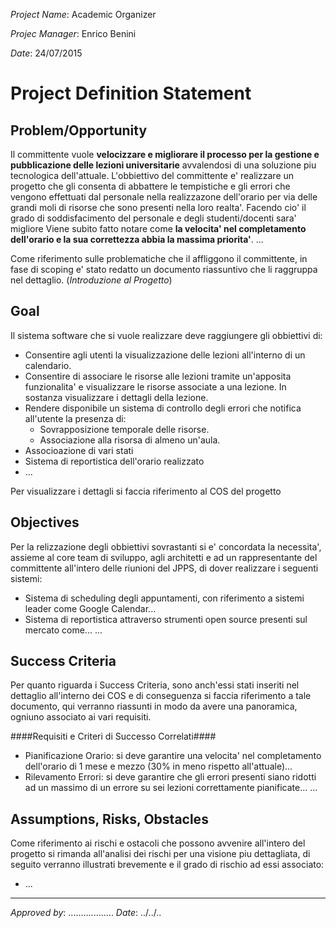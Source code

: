 *Project Name*: Academic Organizer

*Projec Manager*: Enrico Benini

*Date*: 24/07/2015

Project Definition Statement
==============================

Problem/Opportunity
------------------------------

Il committente vuole **velocizzare e migliorare il processo per la gestione e pubblicazione delle lezioni universitarie** avvalendosi di una soluzione piu tecnologica dell'attuale. L'obbiettivo del committente e' realizzare un progetto che gli consenta di abbattere le tempistiche e gli errori che vengono effettuati dal personale nella realizzazone dell'orario per via delle grandi moli di risorse che sono presenti nella loro realta'. Facendo cio' il grado di soddisfacimento del personale e degli studenti/docenti sara' migliore
Viene subito fatto notare come **la velocita' nel completamento dell'orario e la sua correttezza abbia la massima priorita'**.
...

Come riferimento sulle problematiche che il affliggono il committente, in fase di scoping e' stato redatto un documento riassuntivo che li raggruppa nel dettaglio. (*Introduzione al Progetto*) 

Goal
------------------------------

Il sistema software che si vuole realizzare deve raggiungere gli obbiettivi di:
* Consentire agli utenti la visualizzazione delle lezioni all'interno di un calendario.
* Consentire di associare le risorse alle lezioni tramite un'apposita funzionalita' e visualizzare le risorse associate a una lezione. In sostanza visualizzare i dettagli della lezione.
* Rendere disponibile un sistema di controllo degli errori che notifica all'utente la presenza di:
    * Sovrapposizione temporale delle risorse.
    * Associazione alla risorsa di almeno un'aula.
* Associoazione di vari stati 
* Sistema di reportistica dell'orario realizzato
* ...

Per visualizzare i dettagli si faccia riferimento al COS del progetto

Objectives
------------------------------
Per la relizzazione degli obbiettivi sovrastanti si e' concordata la necessita', assieme al core team di sviluppo, agli architetti e ad un rappresentante del committente all'intero delle riunioni del JPPS, di dover realizzare i seguenti sistemi:
* Sistema di scheduling degli appuntamenti, con riferimento a sistemi leader come Google Calendar...
* Sistema di reportistica attraverso strumenti open source presenti sul mercato come...
...

Success Criteria
------------------------------
Per quanto riguarda i Success Criteria, sono anch'essi stati inseriti nel dettaglio all'interno dei COS e di conseguenza si faccia riferimento a tale documento, qui verranno riassunti in modo da avere una panoramica, ogniuno associato ai vari requisiti.

####Requisiti e Criteri di Successo Correlati####

* Pianificazione Orario: si deve garantire una velocita' nel completamento dell'orario di 1 mese e mezzo (30% in meno rispetto all'attuale)...
* Rilevamento Errori: si deve garantire che gli errori presenti siano ridotti ad un massimo di un errore su sei lezioni correttamente pianificate...
...

Assumptions, Risks, Obstacles
------------------------------
Come riferimento ai rischi e ostacoli che possono avvenire all'intero del progetto si rimanda all'analisi dei rischi per una visione piu dettagliata, di seguito verranno illustrati brevemente e il grado di rischio ad essi associato:
* ...

--------------------------------
*Approved by*: ..................
*Date*: ../../..
